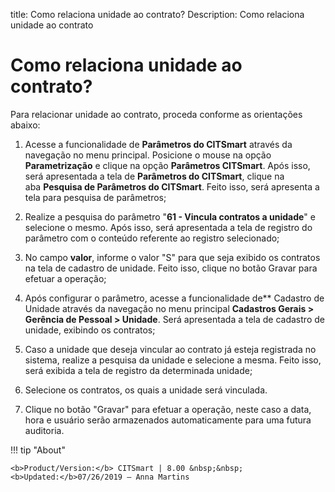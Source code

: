 title: Como relaciona unidade ao contrato?
Description: Como relaciona unidade ao contrato

# Como relaciona unidade ao contrato?

Para relacionar unidade ao contrato, proceda conforme as orientações abaixo:

1.  Acesse a funcionalidade de **Parâmetros do CITSmart** através da navegação
    no menu principal. Posicione o mouse na opção **Parametrização** e clique na
    opção **Parâmetros CITSmart**. Após isso, será apresentada a tela
    de **Parâmetros do CITSmart**, clique na aba **Pesquisa de Parâmetros do
    CITSmart**. Feito isso, será apresenta a tela para pesquisa de parâmetros;

2.  Realize a pesquisa do parâmetro "**61 - Vincula contratos a unidade**" e
    selecione o mesmo. Após isso, será apresentada a tela de registro do
    parâmetro com o conteúdo referente ao registro selecionado;

3.  No campo **valor**, informe o valor "S" para que seja exibido os contratos
    na tela de cadastro de unidade. Feito isso, clique no botão Gravar para
    efetuar a operação;

4.  Após configurar o parâmetro, acesse a funcionalidade de** Cadastro de
    Unidade através da navegação no menu principal **Cadastros
    Gerais > Gerência de Pessoal > Unidade**. Será apresentada a tela de
    cadastro de unidade, exibindo os contratos;

5.  Caso a unidade que deseja vincular ao contrato já esteja registrada no
    sistema, realize a pesquisa da unidade e selecione a mesma. Feito isso, será
    exibida a tela de registro da determinada unidade;

6.  Selecione os contratos, os quais a unidade será vinculada.

7.  Clique no botão "Gravar" para efetuar a operação, neste caso a data, hora e
    usuário serão armazenados automaticamente para uma futura auditoria.


!!! tip "About"

    <b>Product/Version:</b> CITSmart | 8.00 &nbsp;&nbsp;
    <b>Updated:</b>07/26/2019 – Anna Martins
